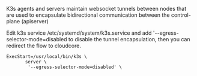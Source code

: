 K3s agents and servers maintain websocket tunnels between nodes that are used to encapsulate bidirectional communication between the control-plane (apiserver)

Edit k3s service /etc/systemd/system/k3s.service and add '--egress-selector-mode=disabled to disable the tunnel encapsulation, then you can redirect the flow to cloudcore.

```
ExecStart=/usr/local/bin/k3s \
       server \
        '--egress-selector-mode=disabled' \
```
